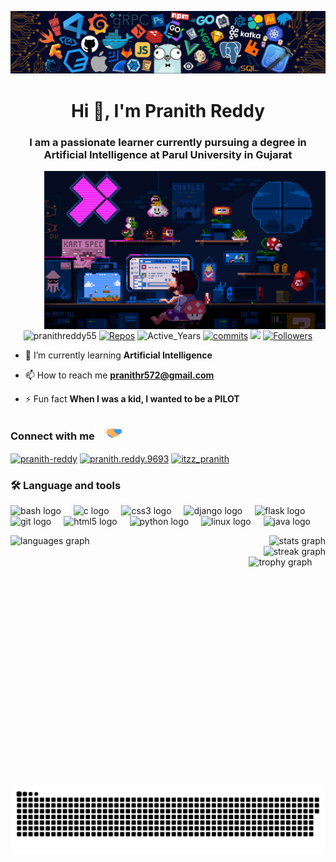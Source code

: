 ![logo](240304586-d48893bd-0757-481c-8d7e-ba3e163feae7.png)
<h1 align="center">Hi 👋, I'm Pranith Reddy</h1>
<h3 align="center">I am a passionate learner currently pursuing a degree in Artificial Intelligence at Parul University in Gujarat</h3>
<img align="right" alt="Coding" width="450" src="225813708-98b745f2-7d22-48cf-9150-083f1b00d6c9.gif">

<p align="center">  
    <img src="https://komarev.com/ghpvc/?username=pranithreddy55" alt="pranithreddy55"/>       
    <a href="https://github.com/pranithreddy55?tab=repositories" target="_blank"><img src="https://badges.pufler.dev/repos/pranithreddy55" alt="Repos"/></a>    
    <img src="https://badges.pufler.dev/years/pranithreddy55" alt="Active_Years"/>
    <a href="https://github.com/pranithreddy55/pranithreddy55" target="_blank"><img src="https://badges.pufler.dev/commits/monthly/pranithreddy55&logoColor=white" alt="commits"/></a>
    <a href="https://github.com/pranithreddy55/pulse" alt="Activity"><img src="https://img.shields.io/github/commit-activity/m/pranithreddy55/pranithreddy55" /></a>
    <a href="https://github.com/pranithreddy55?tab=followers"><img alt="Followers" src="https://img.shields.io/github/followers/pranithreddy55?color=4C1&logo=github"></a>
</p>
<!--
<a href="https://github.com/pranithreddy55/pranithreddy55" target="_blank"><img alt="Profile_Update" src="https://img.shields.io/github/last-commit/pranithreddy55/pranithreddy55?label=Profile%20update&style=fflat-square"></a>
-->


- 🌱 I’m currently learning **Artificial Intelligence**

- 📫 How to reach me **pranithr572@gmail.com**

- ⚡ Fun fact **When I was a kid, I wanted to be a PILOT**

<div align="left">
<h3> Connect with me<a href="https://gifyu.com/image/Zy2f"><img src="Handshake.gif" width="60"></a>
</h3> 
<p align="left">
<a href="https://www.linkedin.com/in/pranith-reddy-137452258/" target="blank"><img align="center" src="https://raw.githubusercontent.com/rahuldkjain/github-profile-readme-generator/master/src/images/icons/Social/linked-in-alt.svg" alt="pranith-reddy" height="30" width="40" /></a>
<a href="https://fb.com/pranith.reddy.9693" target="blank"><img align="center" src="https://raw.githubusercontent.com/rahuldkjain/github-profile-readme-generator/master/src/images/icons/Social/facebook.svg" alt="pranith.reddy.9693" height="30" width="40" /></a>
<a href="https://instagram.com/itzz_pranith" target="blank"><img align="center" src="https://raw.githubusercontent.com/rahuldkjain/github-profile-readme-generator/master/src/images/icons/Social/instagram.svg" alt="itzz_pranith" height="30" width="40" /></a>
</p>

<h3 align="left">🛠 Language and tools</h3>

<div align="left">
  <img src="https://skillicons.dev/icons?i=bash" height="40" alt="bash logo"  />
  <img width="12" />
  <img src="https://cdn.jsdelivr.net/gh/devicons/devicon/icons/c/c-original.svg" height="40" alt="c logo"  />
  <img width="12" />
  <img src="https://cdn.simpleicons.org/css3/1572B6" height="40" alt="css3 logo"  />
  <img width="12" />
  <img src="https://skillicons.dev/icons?i=django" height="40" alt="django logo"  />
  <img width="12" />
  <img src="https://skillicons.dev/icons?i=flask" height="40" alt="flask logo"  />
  <img width="12" />
  <img src="https://cdn.simpleicons.org/git/F05032" height="40" alt="git logo"  />
  <img width="12" />
  <img src="https://cdn.simpleicons.org/html5/E34F26" height="40" alt="html5 logo"  />
  <img width="12" />
  <img src="https://skillicons.dev/icons?i=py" height="40" alt="python logo"  />
  <img width="12" />
  <img src="https://cdn.simpleicons.org/linux/FCC624" height="40" alt="linux logo"  />
  <img width="12" />
  <img src="https://cdn.jsdelivr.net/gh/devicons/devicon/icons/java/java-original.svg" height="40" alt="java logo"  />
</div>

<p><img align="left" width="360" height="400" src="https://github-readme-stats.vercel.app/api/top-langs?username=pranithreddy55&locale=en&hide_title=false&layout=compact&card_width=320&langs_count=5&theme=aura&hide_border=false" height="150" alt="languages graph"  />

<div align="right">
  <img src="https://github-readme-stats.vercel.app/api?username=pranithreddy55&hide_title=false&hide_rank=false&show_icons=true&include_all_commits=true&count_private=true&disable_animations=false&theme=dracula&locale=en&hide_border=false&order=1" width="450" alt="stats graph"  />
</div>

<div align="right">
  <img src="https://streak-stats.demolab.com?user=pranithreddy55&locale=en&mode=daily&theme=dracula&hide_border=false&border_radius=5&order=3"  width="450" alt="streak graph"  />
</div>
<div align="center">
  <img src="https://github-profile-trophy.vercel.app?username=pranithreddy55&theme=dracula&column=-1&row=1&margin-w=8&margin-h=8&no-bg=false&no-frame=false&order=4" height="150" alt="trophy graph"  />
</div>

###
<p><img align="center" src="github-contribution-grid-snake.svg" alt="pranithreddy55" /></p>

